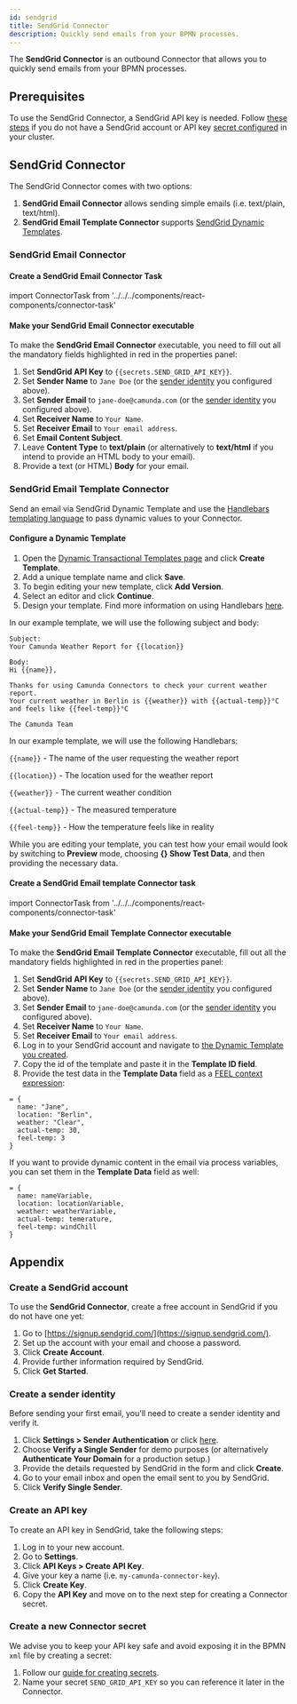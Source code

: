 ```yaml
---
id: sendgrid
title: SendGrid Connector
description: Quickly send emails from your BPMN processes.
---
```


The **SendGrid Connector** is an outbound Connector that allows you to quickly send emails from your BPMN processes.

## Prerequisites

To use the SendGrid Connector, a SendGrid API key is needed. Follow [these steps](#appendix) if you do not have a SendGrid account or API key [secret configured](#create-a-new-connector-secret) in your cluster.

## SendGrid Connector

The SendGrid Connector comes with two options:

1. **SendGrid Email Connector** allows sending simple emails (i.e. text/plain, text/html).
2. **SendGrid Email Template Connector** supports [SendGrid Dynamic Templates](https://sendgrid.com/solutions/email-api/dynamic-email-templates/).

### SendGrid Email Connector

#### Create a SendGrid Email Connector Task

import ConnectorTask from '../../../components/react-components/connector-task'

#### Make your SendGrid Email Connector executable

To make the **SendGrid Email Connector** executable, you need to fill out all the mandatory fields highlighted in red in the properties panel:

1. Set **SendGrid API Key** to `{{secrets.SEND_GRID_API_KEY}}`.
2. Set **Sender Name** to `Jane Doe` (or the [sender identity](#create-a-sender-identity) you configured above).
3. Set **Sender Email** to `jane-doe@camunda.com` (or the [sender identity](#create-a-sender-identity) you configured above).
4. Set **Receiver Name** to `Your Name`.
5. Set **Receiver Email** to `Your email address`.
6. Set **Email Content Subject**.
7. Leave **Content Type** to **text/plain** (or alternatively to **text/html** if you intend to provide an HTML body to your email).
8. Provide a text (or HTML) **Body** for your email.

### SendGrid Email Template Connector

Send an email via SendGrid Dynamic Template and use the [Handlebars templating language](https://handlebarsjs.com/) to pass dynamic values to your Connector.

#### Configure a Dynamic Template

1. Open the [Dynamic Transactional Templates page](https://sendgrid.com/dynamic_templates) and click **Create Template**.
2. Add a unique template name and click **Save**.
3. To begin editing your new template, click **Add Version**.
4. Select an editor and click **Continue**.
5. Design your template. Find more information on using Handlebars [here](https://docs.sendgrid.com/for-developers/sending-email/using-handlebars).

In our example template, we will use the following subject and body:

```text
Subject:
Your Camunda Weather Report for {{location}}
```

```text
Body:
Hi {{name}},

Thanks for using Camunda Connectors to check your current weather report.
Your current weather in Berlin is {{weather}} with {{actual-temp}}°C and feels like {{feel-temp}}°C

The Camunda Team
```

In our example template, we will use the following Handlebars:

`{{name}}` - The name of the user requesting the weather report

`{{location}}` - The location used for the weather report

`{{weather}}` - The current weather condition

`{{actual-temp}}` - The measured temperature

`{{feel-temp}}` - How the temperature feels like in reality

While you are editing your template, you can test how your email would look by switching to **Preview** mode, choosing **{} Show Test Data**, and then providing the necessary data.

#### Create a SendGrid Email template Connector task

import ConnectorTask from '../../../components/react-components/connector-task'

#### Make your SendGrid Email Template Connector executable

To make the **SendGrid Email Template Connector** executable, fill out all the mandatory fields highlighted in red in the properties panel:

1. Set **SendGrid API Key** to `{{secrets.SEND_GRID_API_KEY}}`.
2. Set **Sender Name** to `Jane Doe` (or the [sender identity](#create-a-sender-identity) you configured above).
3. Set **Sender Email** to `jane-doe@camunda.com` (or the [sender identity](#create-a-sender-identity) you configured above).
4. Set **Receiver Name** to `Your Name`.
5. Set **Receiver Email** to `Your email address`.
6. Log in to your SendGrid account and navigate to [the Dynamic Template you created](#configure-a-dynamic-template).
7. Copy the id of the template and paste it in the **Template ID field**.
8. Provide the test data in the **Template Data** field as a [FEEL context expression](/components/modeler/feel/language-guide/feel-context-expressions.md):

```text
= {
  name: "Jane",
  location: "Berlin",
  weather: "Clear",
  actual-temp: 30,
  feel-temp: 3
}
```

If you want to provide dynamic content in the email via process variables, you can set them in the **Template Data** field as well:

```text
= {
  name: nameVariable,
  location: locationVariable,
  weather: weatherVariable,
  actual-temp: temerature,
  feel-temp: windChill
}
```

## Appendix

### Create a SendGrid account

To use the **SendGrid Connector**, create a free account in SendGrid if you do not have one yet:

1. Go to [https://signup.sendgrid.com/](https://signup.sendgrid.com/).
2. Set up the account with your email and choose a password.
3. Click **Create Account**.
4. Provide further information required by SendGrid.
5. Click **Get Started**.

### Create a sender identity

Before sending your first email, you'll need to create a sender identity and verify it.

1. Click **Settings > Sender Authentication** or click [here](https://app.sendgrid.com/settings/sender_auth).
2. Choose **Verify a Single Sender** for demo purposes (or alternatively **Authenticate Your Domain** for a production setup.)
3. Provide the details requested by SendGrid in the form and click **Create**.
4. Go to your email inbox and open the email sent to you by SendGrid.
5. Click **Verify Single Sender**.

### Create an API key

To create an API key in SendGrid, take the following steps:

1. Log in to your new account.
2. Go to **Settings**.
3. Click **API Keys > Create API Key**.
4. Give your key a name (i.e. `my-camunda-connector-key`).
5. Click **Create Key**.
6. Copy the **API Key** and move on to the next step for creating a Connector secret.

### Create a new Connector secret

We advise you to keep your API key safe and avoid exposing it in the BPMN `xml` file by creating a secret:

1. Follow our [guide for creating secrets](/components/console/manage-clusters/manage-secrets.md).
2. Name your secret `SEND_GRID_API_KEY` so you can reference it later in the Connector.
